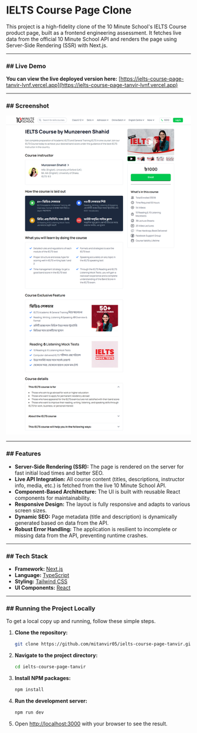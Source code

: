 # IELTS Course Page Clone

This project is a high-fidelity clone of the 10 Minute School's IELTS Course product page, built as a frontend engineering assessment. It fetches live data from the official 10 Minute School API and renders the page using Server-Side Rendering (SSR) with Next.js.

---

### ## Live Demo

**You can view the live deployed version here:** [https://ielts-course-page-tanvir-lvnf.vercel.app](https://ielts-course-page-tanvir-lvnf.vercel.app)

---

### ## Screenshot



![Project Screenshot](/public/pro-img.png)

---

### ## Features

- **Server-Side Rendering (SSR):** The page is rendered on the server for fast initial load times and better SEO.
- **Live API Integration:** All course content (titles, descriptions, instructor info, media, etc.) is fetched from the live 10 Minute School API.
- **Component-Based Architecture:** The UI is built with reusable React components for maintainability.
- **Responsive Design:** The layout is fully responsive and adapts to various screen sizes.
- **Dynamic SEO:** Page metadata (title and description) is dynamically generated based on data from the API.
- **Robust Error Handling:** The application is resilient to incomplete or missing data from the API, preventing runtime crashes.

---

### ## Tech Stack

- **Framework:** [Next.js](https://nextjs.org/)
- **Language:** [TypeScript](https://www.typescriptlang.org/)
- **Styling:** [Tailwind CSS](https://tailwindcss.com/)
- **UI Components:** [React](https://reactjs.org/)

---

### ## Running the Project Locally

To get a local copy up and running, follow these simple steps.

1.  **Clone the repository:**
    ```sh
    git clone https://github.com/mitanvir05/ielts-course-page-tanvir.git
    ```
2.  **Navigate to the project directory:**
    ```sh
    cd ielts-course-page-tanvir
    ```
3.  **Install NPM packages:**
    ```sh
    npm install
    ```
4.  **Run the development server:**
    ```sh
    npm run dev
    ```
5.  Open [http://localhost:3000](http://localhost:3000) with your browser to see the result.